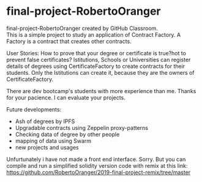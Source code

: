 # final-project-RobertoOranger
final-project-RobertoOranger created by GitHub Classroom.                                                                                        
This is a simple project to study an application of Contract Factory. A Factory is a contract that creates other contracts.


User Stories: 
How to prove that your degree or certificate is true?hot to prevent false certificates?
Istitutions, Schools or Universities can register details of degrees using CertificateFactory to create  contracts for their students.  Only the Istitutions can create it, because they are the owners of CertificateFactory.

There are dev bootcamp's students with more experience than me. Thanks for your pacience. I can evaluate your projects.

Future developments:
- Ash of degrees by IPFS
- Upgradable contracts using Zeppelin proxy-patterns
- Checking data of degree by other people
- mapping of data using Swarm
- new projects and usages


Unfurtunately i have not made a front end interface. Sorry. But you can compile and run a simplified solidity version code with remix at this link: https://github.com/RobertoOranger/2019-final-project-remix/tree/master







